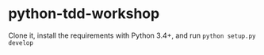 # python-tdd-workshop

Clone it, install the requirements with Python 3.4+, and run `python setup.py develop` 
